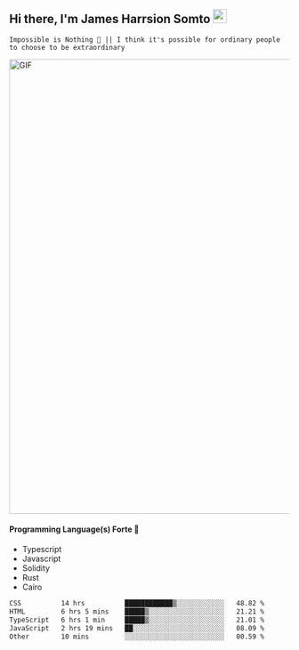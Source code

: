 ## Hi there, I'm James Harrsion Somto <img src="https://media.giphy.com/media/hvRJCLFzcasrR4ia7z/giphy.gif" width="25px">

`Impossible is Nothing 🚀 || I think it's possible for ordinary people to choose to be extraordinary`

 
<img align="center" alt="GIF" src="https://github.com/Gapur/Gapur/blob/master/coding.gif?raw=true" width="818px" height="818px" />


#### Programming Language(s) Forte 🚀
- Typescript
- Javascript
- Solidity
- Rust
- Cairo



<!--START_SECTION:waka-->

```txt
CSS          14 hrs          ████████████▒░░░░░░░░░░░░   48.82 %
HTML         6 hrs 5 mins    █████▒░░░░░░░░░░░░░░░░░░░   21.21 %
TypeScript   6 hrs 1 min     █████▒░░░░░░░░░░░░░░░░░░░   21.01 %
JavaScript   2 hrs 19 mins   ██░░░░░░░░░░░░░░░░░░░░░░░   08.09 %
Other        10 mins         ░░░░░░░░░░░░░░░░░░░░░░░░░   00.59 %
```

<!--END_SECTION:waka-->
<br />
<br />
<br />







